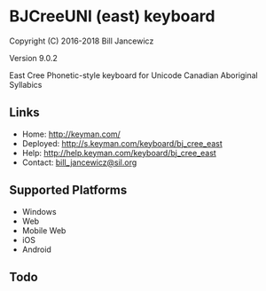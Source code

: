 BJCreeUNI (east) keyboard
=====================

Copyright (C) 2016-2018 Bill Jancewicz

Version 9.0.2

East Cree Phonetic-style keyboard for Unicode Canadian Aboriginal Syllabics

Links
-----

 * Home:     <http://keyman.com/>
 * Deployed: <http://s.keyman.com/keyboard/bj_cree_east>
 * Help:     <http://help.keyman.com/keyboard/bj_cree_east>
 * Contact:  <bill_jancewicz@sil.org>

Supported Platforms
-------------------
 * Windows
 * Web
 * Mobile Web
 * iOS
 * Android

Todo
----
